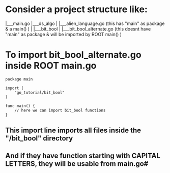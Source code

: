 # Consider a project structure like:

|___main.go
    |___ds_algo
    |   |___alien_language.go (this has "main" as package & a main() )
    |
    |___bit_bool
    |   |___bit_bool_alternate.go   (this doesnt have "main" as package & will be imported by ROOT main() )


# To import bit_bool_alternate.go inside ROOT main.go
```
package main

import (
    "go_tutorial/bit_bool"
)

func main() {
    // here we can import bit_bool functions
}
```
## This import line imports all files inside the "/bit_bool" directory
## And if they have function starting with CAPITAL LETTERS, they will be usable from main.go#
